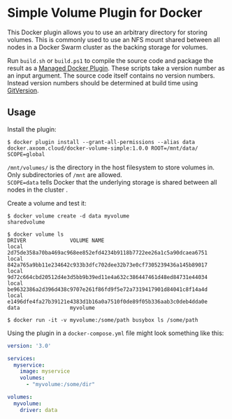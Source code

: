 # Simple Volume Plugin for Docker

This Docker plugin allows you to use an arbitrary directory for storing volumes. This is commonly used to use an NFS mount shared between all nodes in a Docker Swarm cluster as the backing storage for volumes.

Run `build.sh` or `build.ps1` to compile the source code and package the result as a [Managed Docker Plugin](https://docs.docker.com/engine/extend/).
These scripts take a version number as an input argument. The source code itself contains no version numbers. Instead version numbers should be determined at build time using [GitVersion](http://gitversion.readthedocs.io/).


## Usage

Install the plugin:

	$ docker plugin install --grant-all-permissions --alias data docker.axoom.cloud/docker-volume-simple:1.0.0 ROOT=/mnt/data/ SCOPE=global

`/mnt/volumes/` is the directory in the host filesystem to store volumes in. Only subdirectories of `/mnt` are allowed.  
`SCOPE=data` tells Docker that the underlying storage is shared between all nodes in the cluster .

Create a volume and test it:

	$ docker volume create -d data myvolume
	sharedvolume
	
	$ docker volume ls
	DRIVER              VOLUME NAME
	local               2d75de358a70ba469ac968ee852efd4234b9118b7722ee26a1c5a90dcaea6751
	local               842a765a9bb11e234642c933b3dfc702dee32b73e0cf7305239436a145b89017
	local               9d72c664cbd20512d4e3d5bb9b39ed11e4a632c386447461d48ed84731e44034
	local               be9632386a2d396d438c9707e261f86fd9f5e72a7319417901d84041c8f14a4d
	local               e1496dfe4fa27b39121e4383d1b16a0a7510f0de89f05b336aab3c0deb4dda0e
	data                myvolume
	
	$ docker run -it -v myvolume:/some/path busybox ls /some/path

Using the plugin in a `docker-compose.yml` file might look something like this:

```yml
version: '3.0'

services:
  myservice:
    image: myservice
    volumes:
      - "myvolume:/some/dir"

volumes:
  myvolume:
    driver: data
```
